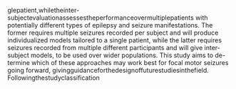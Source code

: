 glepatient,whiletheinter-subjectevaluationassessestheperformanceovermultiplepatients
with potentially different types of epilepsy and seizure manifestations. The former requires
multiple seizures recorded per subject and will produce individualized models tailored to a
single patient, while the latter requires seizures recorded from multiple different participants
and will give inter-subject models, to be used over wider populations. This study aims to de-
termine which of these approaches may work best for focal motor seizures going forward,
givingguidanceforthedesignoffuturestudiesinthefield. Followingthestudyclassification